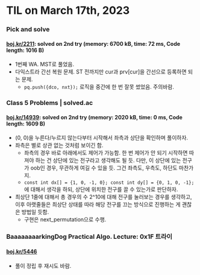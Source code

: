 # **TIL on March 17th, 2023**
### Pick and solve
#### [boj.kr/2211](../../../Problem%20Solving/boj/random%20defense/2211-03-17-2023.cpp): solved on 2nd try (memory: 6700 kB, time: 72 ms, Code length: 1016 B)
* 1번째 WA. MST로 풀었음.
* 다익스트라 간선 복원 문제. ST 전까지만 cur과 prv[cur]을 간선으로 등록하면 되는 문제.
  - `pq.push({dco, nxt});` 로직을 중간에 한 번 잘못 썼었음. 주의바람.

### Class 5 Problems | solved.ac
#### [boj.kr/14939](../../../Problem%20Solving/boj/solvedac/14939-03-07-2023.cpp): solved on 2nd try (memory: 2020 kB, time: 0 ms, Code length: 1609 B)
* (0, 0)을 누른다/누르지 않는다부터 시작해서 좌측과 상단을 확인하며 풀이하자.
* 좌측은 별로 상관 없는 것처럼 보이긴 함.
  - 좌측의 경우 바로 아래에서도 제어가 가능함. 한 번 제어가 안 되기 시작하면 따져야 하는 건 상단에 있는 전구라고 생각해도 될 듯. 다만, 이 상단에 있는 전구가 oob인 경우, 무관하게 여길 수 있을 듯. 그건 좌측도, 우측도, 하단도 마찬가지.
  - `const int dx[] = {1, 0, -1, 0}; const int dy[] = {0, 1, 0, -1};`에 대해서 생각을 하되, 상단에 위치한 전구를 끌 수 있는가로 판단하자.
* 최상단 1줄에 대해서 총 경우의 수 2^10에 대해 전구를 눌러보는 경우를 생각하고, 이후 아랫줄들은 최상단 상태를 따라 해당 전구를 끄는 방식으로 진행하는 게 괜찮은 방법일 듯함.
  - 구현은 next_permutation으로 수행.

### BaaaaaaaarkingDog Practical Algo. Lecture: 0x1F 트라이
#### [boj.kr/5446](../../../Problem%20Solving/boj/Trie/5446-03-12-2023.cpp)
* 풀이 정립 후 재시도 바람.